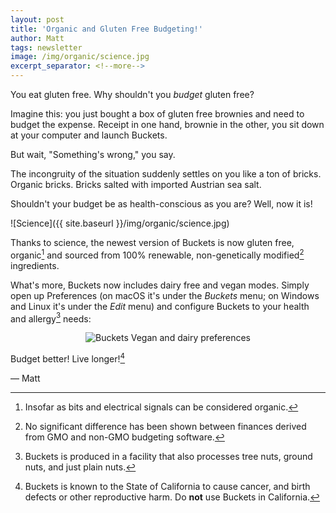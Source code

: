 ```yaml
---
layout: post
title: 'Organic and Gluten Free Budgeting!'
author: Matt
tags: newsletter
image: /img/organic/science.jpg
excerpt_separator: <!--more-->
---
```


You eat gluten free.  Why shouldn't you *budget* gluten free?

Imagine this: you just bought a box of gluten free brownies and need to budget the expense.  Receipt in one hand, brownie in the other, you sit down at your computer and launch Buckets.

But wait, "Something's wrong," you say.

<!--more-->

The incongruity of the situation suddenly settles on you like a ton of bricks.  Organic bricks.  Bricks salted with imported Austrian sea salt.

Shouldn't your budget be as health-conscious as you are?  Well, now it is!

![Science]({{ site.baseurl }}/img/organic/science.jpg)

Thanks to science, the newest version of Buckets is now gluten free, organic[^1] and sourced from 100% renewable, non-genetically modified[^2] ingredients.

What's more, Buckets now includes dairy free and vegan modes.  Simply open up Preferences (on macOS it's under the *Buckets* menu; on Windows and Linux it's under the *Edit* menu) and configure Buckets to your health and allergy[^3] needs:

<div style="text-align: center;">
<figure>
<img src="{{ site.url }}/img/organic/vegandairy.gif" alt="Buckets Vegan and dairy preferences" />
</figure>
</div>

Budget better!  Live longer![^4]

&mdash; Matt

[^1]: Insofar as bits and electrical signals can be considered organic.
[^2]: No significant difference has been shown between finances derived from GMO and non-GMO budgeting software.
[^3]: Buckets is produced in a facility that also processes tree nuts, ground nuts, and just plain nuts.
[^4]: Buckets is known to the State of California to cause cancer, and birth defects or other reproductive harm.  Do **not** use Buckets in California.

